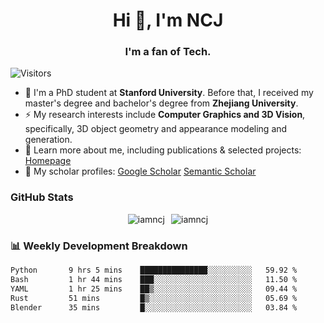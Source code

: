<h1 align="center">Hi 👋, I'm NCJ</h1>
<h3 align="center">I'm a fan of Tech.</h3>

![Visitors](https://visitor-badge.laobi.icu/badge?page_id=iamNCJ)

- 🌱 I'm a PhD student at **Stanford University**. Before that, I received my master's degree and bachelor's degree from **Zhejiang University**.
- ⚡ My research interests include **Computer Graphics and 3D Vision**, specifically, 3D object geometry and appearance modeling and generation.
- 🚀 Learn more about me, including publications & selected projects: [Homepage](https://www.chong-zeng.com)
- 📖 My scholar profiles: [Google Scholar](https://scholar.google.com/citations?user=4dID7zIAAAAJ) [Semantic Scholar](https://www.semanticscholar.org/author/Chong-Zeng/2223946708)

</p>

<h3 align="left">GitHub Stats</h3>

<div style="display: flex; gap: 10px; justify-content: center; align-items: center;">
  <img src="https://github-readme-stats.vercel.app/api?username=iamncj&show_icons=true&locale=en" alt="iamncj" />
  <img src="https://github-readme-streak-stats-omega-eight.vercel.app/?user=iamncj&card_width=467" alt="iamncj" />
</div>

<h3 align="left">📊 Weekly Development Breakdown</h3>

<!--START_SECTION:waka-->

```txt
Python       9 hrs 5 mins    ███████████████░░░░░░░░░░   59.92 %
Bash         1 hr 44 mins    ███░░░░░░░░░░░░░░░░░░░░░░   11.50 %
YAML         1 hr 25 mins    ██▒░░░░░░░░░░░░░░░░░░░░░░   09.44 %
Rust         51 mins         █▒░░░░░░░░░░░░░░░░░░░░░░░   05.69 %
Blender      35 mins         █░░░░░░░░░░░░░░░░░░░░░░░░   03.84 %
```

<!--END_SECTION:waka-->
